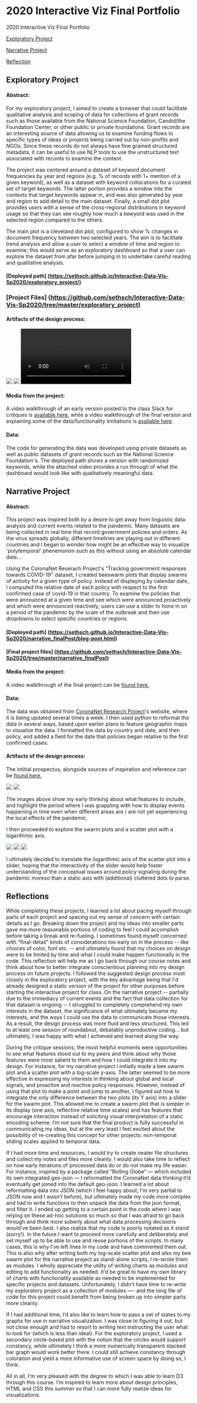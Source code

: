 # 2020 Interactive Viz Final Portfolio
 2020 Interactive Viz Final Portfolio

[Exploratory Project](#exploratory-project)

[Narrative Project](#narrative-project)

[Reflection](#reflection)

## Exploratory Project

#### Abstract: 

For my exploratory project, I aimed to create a browser that could facilitate qualitative analysis and scoping of data for collections of grant records such as those available from the National Science Foundation, Candid/the Foundation Center, or other public or private foundations.  Grant records are an interesting source of data allowing us to examine funding flows to specific types of ideas or projects being carried out by non-profits and NGOs.  Since these records do not always have fine grained structured metadata, it can be useful to use NLP tools to use the unstructured text associated with records to examine the content.

The project was centered around a dataset of keyword document frequencies by year and regions (e.g. % of records with 1+ mention of a given keyword), as well as a dataset with keyword collocations for a curated set of target keywords.  The latter portion provides a window into the contexts that target keywords appear in, and was also generated by year and region to add detail to the main dataset. Finally, a small dot plot provides users with a sense of the cross-regional distributions in keyword usage so that they can see roughly how much a kewyord was used in the selected region compared to the others. 

The main plot is a cleveland dot plot, configured to show % changes in document frequency between two selected years.  The aim is to facilitate trend analysis and allow a user to select a window of time and region to examine; this would serve as an exploratory dashboard so that a user can explore the dataset from afar before jumping in to undertake careful reading and qualitative analysis.

#### [Deployed path] (https://sethsch.github.io/Interactive-Data-Vis-Sp2020/exploratory_project/)

### [Project Files] (https://github.com/sethsch/Interactive-Data-Vis-Sp2020/tree/master/exploratory_project)

#### Artifacts of the design process: 
![](exploratory_mockupsketch.png)
![](exploratory_early_sample.png)
![](exploratory_early_video.mov)

#### Media from the project:

A video walkthrough of an early version posted to the class Slack for critiques is [available here](https://drive.google.com/open?id=1f192v8xOzLxR44n-W73qqlXLX9KQ4R70), while a video walkthrough of the final version and explaining some of the data/functionality limitations is [available here](https://drive.google.com/open?id=1uYouMF1gw-aGw2mugchEYRxKRhDUa9fF).

#### Data: 

The code for generating the data was developed using private datasets as well as public datasets of grant records such as the National Science Foundation's. The deployed path shows a version with randomized keywords, while the attached video provides a run through of what the dashboard would look like with qualitatively meaningful data.



## Narrative Project

#### Abstract: 

This project was inspired both by a desire to get away from linguistic data analysis and current events related to the pandemic. Many datasets are being collected in real time that record government policies and orders.  As the virus spreads globally, different timelines are playing out in different countries and I began to wonder how might be an effective way to visualize 'polytemporal' phenemonon such as this without using an absolute calendar date... 

Using the CoronaNet Reserach Project's "Tracking government responses towards COVID-19" dataset, I created beeswarm plots that display swarms of activity for a given type of policy.  Instead of displaying by calendar date, I computed the relative date of each policy with respect to the first confirmed case of covid-19 in that country.  To examine the policies that were announced at a given time and see which were announced proactively and which were announced reactively, users can use a slider to hone in on a period of the pandemic by the scale of the outbreak and then use dropdowns to select specific countries or regions.

#### [Deployed path] (https://sethsch.github.io/Interactive-Data-Vis-Sp2020/narrative_finalPost/blog-post.html)

#### [Final project files] (https://github.com/sethsch/Interactive-Data-Vis-Sp2020/tree/master/narrative_finalPost)


#### Media from the project:
A video walkthrough of the final project can be [found here.](https://drive.google.com/open?id=1H1iVD-aQcnBaLwnUwO1e35AruEWPy555)


#### Data: 

The data was obtained from [CoronaNet Research Project](https://coronanet-project.org/)'s website, where it is being updated several times a week.  I then used python to reformat the data in several ways, based upon earlier plans to feature geographic maps to visualize the data.  I formatted the data by country and date, and then policy, and added a field for the date that policies began relative to the first confirmed cases.  

#### Artifacts of the design process: 

The intitial prospectus, alongside sources of inspiration and reference can be [found here.](https://github.com/sethsch/Interactive-Data-Vis-Sp2020/tree/master/narrative%20project_devFiles) 

![](narrative_early_mockup_1.png)
![](narrative_early_mockup.png)

The images above show my early thinking about what features to include, and highlight the period where I was grappling with how to display events happening in time even when different areas are / are not yet experiencing the local effects of the pandemic.

I then proceeded to explore the swarm plots and a scatter plot with a logarithmic axis. 

![](narrative_early_iterations.png)
![](narrative_early_iterations2.png)
![](narrative_early_iterations3.png)

 I ultimately decided to translate the logarithmic axis of the scatter plot into a slider, hoping that the interactivity of the slider would help foster understanding of the conceptual issues around policy signaling during the pandemic moreso than a static axis with (additional) cluttered dots to parse.

## Reflections

While completing these projects, I learned a lot about pacing myself through parts of each project and spacing out my sense of concern with certain details as I go.  Breaking down the project and my ideas into smaller parts gave me more reasonable portions of coding to feel I could accomplish before taking a break and re-fueling.  I sometimes found myself concerned with "final-detail" kinds of considerations too early on in the process -- like choices of color, font etc. -- and ultimately found that my choices on design were to be limited by time and what I could make happen functionally in the code.  This reflection will help me as I go back through our course notes and think about how to better integrate conscientious planning into my design process on future projects.  I followed the suggested design process most closely in the exploratory project, with the key advantage being that I'd already designed a static version of the project for other purposes before starting the interactive project for class.  On the narrative project -- partially due to the immediacy of current events and the fact that data collection for that dataset is ongoing -- I struggled to completely comprehend my own interests in the dataset, the significance of what ultimately became my interests, and the ways I could use the data to communicate those interests.  As a result, the design process was more fluid and less structured.  This led to at least one session of roundabout, debatably unproductive coding... but ultimately, I was happy with what I achieved and learned along the way.

During the critique sessions, the most helpful moments were opportunities to see what features stood out to my peers and think about why those features were most salient to them and how I could integrate it into my design.  For instance, for my narrative project I initially made a bee swarm plot and a scatter plot with a log-scale y-axis.  The latter seemed to be more effective in expressing my interests in thinking about global and local signals, and proactive and reactive policy responses. However, instead of using that plot to make a point and jump to another, I figured out how to integrate the only difference between the two plots (its Y axis) into a slider for the swarm plot.  This allowed me to create a swarm plot that is simpler in its display (one axis, reflective relative time scales) and has features that encourage interaction instead of soliciting visual interpretation of a static encoding scheme.   I’m not sure that the final product is fully successful in communicating my ideas, but at the very least I feel excited about the possibility of re-creating this concept for other projects: non-temporal sliding scales applied to temporal data.

If I had more time and resources, I would try to create neater file structures and collect my notes and files more cleanly.  I would also take time to reflect on how early iterations of processed data do or do not make my life easier.  For instance, inspired by a package called “Rolling Globe” — which included its own integrated geo-json — I reformatted the CoronaNet data thinking it’d eventually get joined into the default geo-json.  I learned a lot about reformatting data into JSON (which I feel happy about; I’m very partial to JSON now and I wasn’t before), but ultimately made my code more complex and had to write functions to then unpack the data from the json format, and filter it.  I ended up getting to a certain point in the code where I was relying on these ad-hoc solutions so much so that I was afraid to go back through and think more soberly about what data processing decisions would’ve been best.  I also realize that my code is poorly notated as it stand (sorry!).  In the future I want to proceed more carefully and deliberately and set myself up to be able to use and reuse portions of the scripts.  In many cases, this is why I’ve left lines in my code and have commented them out.  This is also why after writing both my log-scale scatter plot and also my bee swarm plot for the narrative project as stand-alone scripts, I re-wrote them as modules.  I wholly appreciate the utility of writing charts as modules and editing to add functionality as needed.  It’d be great to have my own library of charts with functionality available as needed to be implemented for specific projects and datasets.  Unfortunately, I didn’t have time to re-write my exploratory project as a collection of modules —- and the long file of code for this project could benefit from being broken up into simpler parts more cleanly.

If I had additional time, I’d also like to learn how to pass a set of states to my graphs for use in narrative visualization.  I was close to figuring it out, but not close enough and had to resort to writing text instructing the user what to look for (which is less than ideal).  For the exploratory project, I used a secondary circle-based plot with the notion that the circles would support constancy, while ultimately I think a more numerically transparent stacked bar graph would work better there.  I could still achieve constancy through coloration and yield a more informative use of screen space by doing so, I think.   

All in all, I’m very pleased with the degree to which I was able to learn D3 through this course.  I’m inspired to learn more about design principles, HTML and CSS this summer so that I can more fully realize ideas for visualizations.